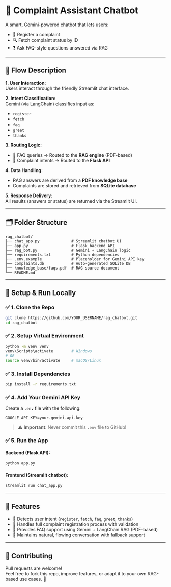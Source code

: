 # 🤖 Complaint Assistant Chatbot

A smart, Gemini-powered chatbot that lets users:

- 📝 Register a complaint  
- 🔍 Fetch complaint status by ID  
- ❓ Ask FAQ-style questions answered via RAG  

---

## 🔄 Flow Description

**1. User Interaction:**  
Users interact through the friendly Streamlit chat interface.

**2. Intent Classification:**  
Gemini (via LangChain) classifies input as:
- `register`
- `fetch`
- `faq`
- `greet`
- `thanks`

**3. Routing Logic:**
- 🤖 FAQ queries → Routed to the **RAG engine** (PDF-based)
- 📝 Complaint intents → Routed to the **Flask API**

**4. Data Handling:**
- RAG answers are derived from a **PDF knowledge base**
- Complaints are stored and retrieved from **SQLite database**

**5. Response Delivery:**  
All results (answers or status) are returned via the Streamlit UI.

---

## 🗂️ Folder Structure

```
rag_chatbot/
├── chat_app.py              # Streamlit chatbot UI
├── app.py                   # Flask backend API
├── rag_bot.py               # Gemini + LangChain logic
├── requirements.txt         # Python dependencies
├── .env.example             # Placeholder for Gemini API key
├── complaints.db            # Auto-generated SQLite DB
├── knowledge_base/faqs.pdf  # RAG source document
└── README.md
```

---

## 🚀 Setup & Run Locally

### ✅ 1. Clone the Repo

```bash
git clone https://github.com/YOUR_USERNAME/rag_chatbot.git
cd rag_chatbot
```

### ✅ 2. Setup Virtual Environment

```bash
python -m venv venv
venv\Scripts\activate        # Windows
# OR
source venv/bin/activate     # macOS/Linux
```

### ✅ 3. Install Dependencies

```bash
pip install -r requirements.txt
```

### ✅ 4. Add Your Gemini API Key

Create a `.env` file with the following:

```env
GOOGLE_API_KEY=your-gemini-api-key
```

> ⚠️ **Important**: Never commit this `.env` file to GitHub!

### ✅ 5. Run the App

#### Backend (Flask API):

```bash
python app.py
```

#### Frontend (Streamlit chatbot):

```bash
streamlit run chat_app.py
```

---

## 💬 Features

- 🤖 Detects user intent (`register`, `fetch`, `faq`, `greet`, `thanks`)
- 📝 Handles full complaint registration process with validation
- 📄 Provides FAQ support using Gemini + LangChain RAG (PDF-based)
- 💬 Maintains natural, flowing conversation with fallback support

---

## 🙌 Contributing

Pull requests are welcome!  
Feel free to fork this repo, improve features, or adapt it to your own RAG-based use cases. 🚀

